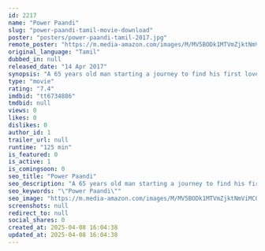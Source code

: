 ```yaml
---
id: 2217
name: "Power Paandi"
slug: "power-paandi-tamil-movie-download"
poster: "posters/power-paandi-tamil-2017.jpg"
remote_poster: "https://m.media-amazon.com/images/M/MV5BODk1MTVmZjktNmViMC00MGYyLTlhNTMtM2NlNGQ0ZTA0MjNjXkEyXkFqcGc@._V1_SX300.jpg"
original_language: "Tamil"
dubbed_in: null
released_date: "14 Apr 2017"
synopsis: "A 65 years old man starting a journey to find his first love who broke up 40 years ago."
type: "movie"
rating: "7.4"
imdbid: "tt6734886"
tmdbid: null
views: 0
likes: 0
dislikes: 0
author_id: 1
trailer_url: null
runtime: "125 min"
is_featured: 0
is_active: 1
is_comingsoon: 0
seo_title: "Power Paandi"
seo_description: "A 65 years old man starting a journey to find his first love who broke up 40 years ago."
seo_keywords: "\"Power Paandi\""
seo_image: "https://m.media-amazon.com/images/M/MV5BODk1MTVmZjktNmViMC00MGYyLTlhNTMtM2NlNGQ0ZTA0MjNjXkEyXkFqcGc@._V1_SX300.jpg"
screenshots: null
redirect_to: null
social_shares: 0
created_at: 2025-04-08 16:04:38
updated_at: 2025-04-08 16:04:38
---
```


